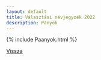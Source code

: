 ```yaml
---
layout: default
title: Választási névjegyzék 2022
description: Pányok
---
```


{% include Paanyok.html %}

[Vissza](./)